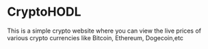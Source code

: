 # CryptoHODL
This is a simple crypto website where you can view the live prices of various crypto currencies like Bitcoin, Ethereum, Dogecoin,etc
